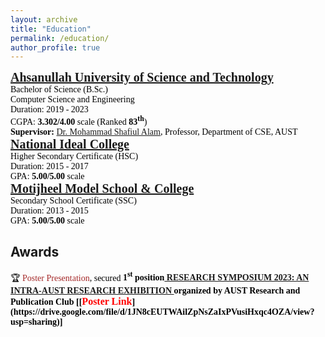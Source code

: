 ```yaml
---
layout: archive
title: "Education"
permalink: /education/
author_profile: true
---
```

<!-- M.Sc. 
<span style="color:black; font-size:20px"><b><a href="https://cse.buet.ac.bd/" target="_blank">Bangladesh University of Engineering and Technology</a></b></span><br/>
Master of Science (M.Sc.) in Computer Science and Engineering <br/>
Duration: 2021 - present <br/>
CGPA: <b>3.83/4.00</b> scale <br/>
Supervisor: <a style="color:brown;" href="https://cse.buet.ac.bd/faculty_list/detail/rifat">Dr. Rifat Shahriyar</a><br/>
-->

<!-- B.Sc. -->
<span style="font-family:Georgia; color:black;">
<span style="color:black; font-size:20px; font-family:Calisto MT"><b><a href="https://aust.edu" target="_blank">Ahsanullah University of Science and Technology</a></b></span><br/>
Bachelor of Science (B.Sc.)<br/>
Computer Science and Engineering <br/>
Duration: 2019 - 2023 <br/>
CGPA: <b>3.302/4.00</b> scale (Ranked <b>83<sup>th</sup></b>) <br/>
<b>Supervisor:</b> <a href="https://www.aust.edu/cse/faculty_member/dr_mohammad_shafiul_alam" target="_blank">Dr. Mohammad Shafiul Alam</a>, Professor, Department of CSE, AUST
</span>

<!-- HSC -->
<span style="font-family:Georgia; color:black;">
<span style="color:black; font-size:20px"><b><a href="https://www.facebook.com/nic132078/" target="_blank">National Ideal College</a></b></span><br/>
Higher Secondary Certificate (HSC)<br/>
Duration: 2015 - 2017 <br/>
GPA: <b>5.00/5.00</b> scale <br/>
</span>

<!-- SSC -->
<span style="font-family:Georgia; color:black;">
<span style="color:black; font-size:20px"><b><a href="https://mmodel.edu.bd/" target="_blank">Motijheel Model School & College</a></b></span><br/>
Secondary School Certificate (SSC) <br/>
Duration: 2013 - 2015 <br/>
GPA: <b>5.00/5.00</b> scale <br/>
</span>

## Awards
<span style="font-family:Georgia; color:black">
🏆 <span style="color:brown">Poster Presentation</span>, secured <b>1<sup>st</sup> position<a href="https://aust.edu/events/1996" target="_blank"> RESEARCH SYMPOSIUM 2023: AN INTRA-AUST RESEARCH EXHIBITION </a> organized by AUST Research and Publication Club [[<span style ="color:red"><font size="3">Poster Link</font></span>](https://drive.google.com/file/d/1JN8cEUTWAilZpNsZaIxPVusiHxqc4OZA/view?usp=sharing)]<br/>
<!-- 🏆 <span style="color:brown">Khan Bahadur Ahsanullah Medal</span>, Ahsanullah University of Science and Technology, 24 July, 2023 <br/> -->
<!-- 🏆 <span style="color:brown">Best Paper Award</span>, 2023 International Conference on Electrical, Computer and Communication Engineering (ECCE) <br/>
🏆 <span style="color:brown">Dean's List of Honor (Ranked <b>1<sup>st</sup></b>)</span>, Ahsanullah University of Science and Technology, 22 December, 2018<br/>
🏆 <span style="color:brown">Government Scholarship</span>, SSC, Dhaka Board, 2011 <br/>
🏆 <span style="color:brown">Government Scholarship</span>, JSC, Dhaka Board, 2008 <br/> -->
<!-- </span>  -->
